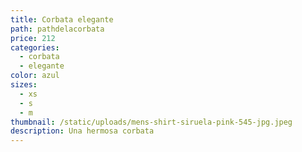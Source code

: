 ```yaml
---
title: Corbata elegante
path: pathdelacorbata
price: 212
categories:
  - corbata
  - elegante
color: azul
sizes:
  - xs
  - s
  - m
thumbnail: /static/uploads/mens-shirt-siruela-pink-545-jpg.jpeg
description: Una hermosa corbata
---
```


